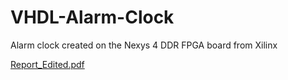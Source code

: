 # VHDL-Alarm-Clock
Alarm clock created on the Nexys 4 DDR FPGA board from Xilinx


[Report_Edited.pdf](https://github.com/twinjie/VHDL-Alarm-Clock/files/7272400/Report_Edited.pdf)

